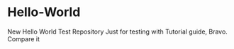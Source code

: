 # Hello-World
New Hello World Test Repository
Just for testing with Tutorial guide, Bravo.
Compare it 

